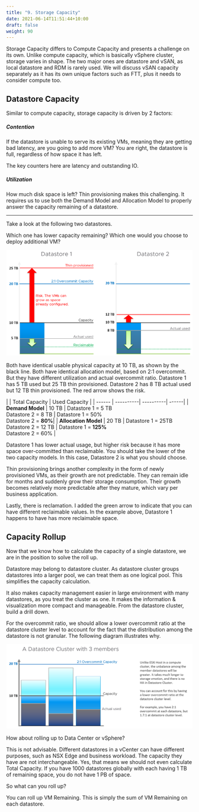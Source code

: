 ```yaml
---
title: "9. Storage Capacity"
date: 2021-06-14T11:51:44+10:00
draft: false
weight: 90
---
```


Storage Capacity differs to Compute Capacity and presents a challenge on its own. Unlike compute capacity, which is basically vSphere cluster, storage varies in shape. The two major ones are datastore and vSAN, as local datastore and RDM is rarely used. We will discuss vSAN capacity separately as it has its own unique factors such as FTT, plus it needs to consider compute too.

## Datastore Capacity

Similar to compute capacity, storage capacity is driven by 2 factors:

##### Contention

If the datastore is unable to serve its existing VMs, meaning they are getting bad latency, are you going to add more VM? You are right, the datastore is full, regardless of how space it has left.

The key counters here are latency and outstanding IO. 

##### Utilization

How much disk space is left? Thin provisioning makes this challenging. It requires us to use both the Demand Model and Allocation Model to properly answer the capacity remaining of a datastore.

----- 

Take a look at the following two datastores. 

Which one has lower capacity remaining? Which one would you choose to deploy additional VM?

![](1.3.9-fig-1.png)

Both have identical usable physical capacity at 10 TB, as shown by the black line. Both have identical allocation model, based on 2:1 overcommit. But they have different utilization and actual overcommit ratio. Datastore 1 has 5 TB used but 25 TB thin provisioned. Datastore 2 has 8 TB actual used but 12 TB thin provisioned. The red arrow shows the risk.

|       | Total Capacity | Used Capacity |
| ------ | ----------| ----------| ------|
| **Demand Model** | 10 TB | Datastore 1 = 5 TB<br />Datastore 2 = 8 TB | Datastore 1 = 50%<br />Datastore 2 = **80%**|
| **Allocation Model** | 20 TB | Datastore 1 = 25TB<br />Datastore 2 = 12 TB | Datastore 1 = **125%**<br />Datastore 2 = 60% | 

Datastore 1 has lower actual usage, but higher risk because it has more space over-committed than reclaimable. You should take the lower of the two capacity models. In this case, Datastore 2 is what you should choose.

Thin provisioning brings another complexity in the form of newly provisioned VMs, as their growth are not predictable. They can remain idle for months and suddenly grow their storage consumption. Their growth becomes relatively more predictable after they mature, which vary per business application.

Lastly, there is reclamation. I added the green arrow to indicate that you can have different reclaimable values. In the example above, Datastore 1 happens to have has more reclaimable space.

## Capacity Rollup

Now that we know how to calculate the capacity of a single datastore, we are in the position to solve the roll up.

Datastore may belong to datastore cluster. As datastore cluster groups datastores into a larger pool, we can treat them as one logical pool. This simplifies the capacity calculation.

It also makes capacity management easier in large environment with many datastores, as you treat the cluster as one. It makes the information & visualization more compact and manageable. From the datastore cluster, build a drill down. 

For the overcommit ratio, we should allow a lower overcommit ratio at the datastore cluster level to account for the fact that the distribution among the datastore is not granular. The following diagram illustrates why.

![](1.3.9-fig-2.png)

How about rolling up to Data Center or vSphere?

This is not advisable. Different datastores in a vCenter can have different purposes, such as NSX Edge and business workload. The capacity they have are not interchangeable. Yes, that means we should not even calculate Total Capacity. If you have 1000 datastores globally with each having 1 TB of remaining space, you do not have 1 PB of space.

So what can you roll up? 

You can roll up VM Remaining. This is simply the sum of VM Remaining on each datastore. 